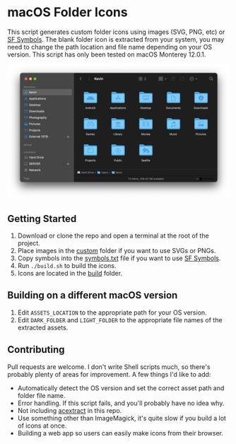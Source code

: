 # macOS Folder Icons

This script generates custom folder icons using images (SVG, PNG, etc) or [SF Symbols](https://developer.apple.com/sf-symbols/). The blank folder icon is extracted from your system, you may need to change the path location and file name depending on your OS version. This script has only been tested on macOS Monterey 12.0.1.

![Screenshot](.github/screenshot.png)

## Getting Started

1. Download or clone the repo and open a terminal at the root of the project.
2. Place images in the [custom](custom) folder if you want to use SVGs or PNGs.
3. Copy symbols into the [symbols.txt](symbols.txt) file if you want to use [SF Symbols](https://developer.apple.com/sf-symbols/).
4. Run `./build.sh` to build the icons.
5. Icons are located in the [build](build) folder.

## Building on a different macOS version

1. Edit `ASSETS_LOCATION` to the appropriate path for your OS version.
2. Edit `DARK_FOLDER` and `LIGHT_FOLDER` to the appropriate file names of the extracted assets.

## Contributing

Pull requests are welcome. I don't write Shell scripts much, so there's probably plenty of areas for improvement. A few things I'd like to add:

- Automatically detect the OS version and set the correct asset path and folder file name.
- Error handling. If this script fails, and you'll probably have no idea why.
- Not including [acextract](https://github.com/bartoszj/acextract) in this repo.
- Use something other than ImageMagick, it's quite slow if you build a lot of icons at once.
- Building a web app so users can easily make icons from their browser.
